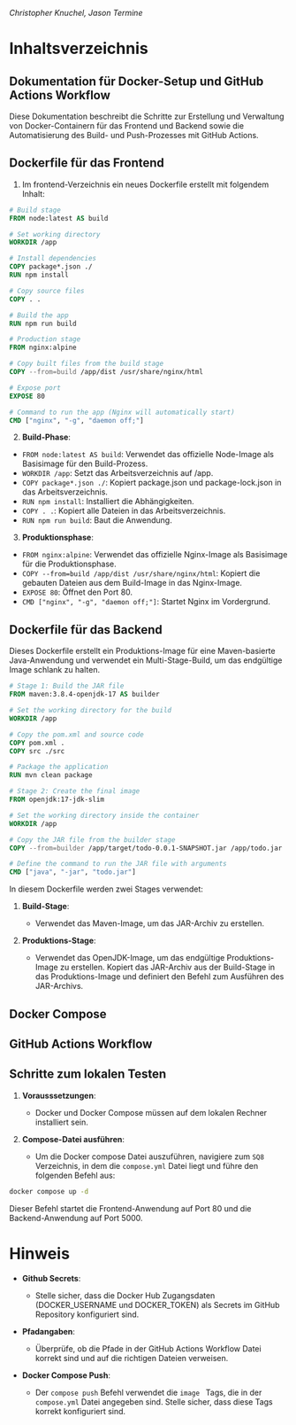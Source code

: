 _Christopher Knuchel, Jason Termine_

# Inhaltsverzeichnis

## Dokumentation für Docker-Setup und GitHub Actions Workflow

Diese Dokumentation beschreibt die Schritte zur Erstellung und Verwaltung von Docker-Containern für das Frontend und Backend sowie die Automatisierung des Build- und Push-Prozesses mit GitHub Actions.

## Dockerfile für das Frontend
1. Im frontend-Verzeichnis ein neues Dockerfile erstellt mit folgendem Inhalt:
```Dockerfile
# Build stage
FROM node:latest AS build

# Set working directory
WORKDIR /app

# Install dependencies
COPY package*.json ./
RUN npm install

# Copy source files
COPY . .

# Build the app
RUN npm run build

# Production stage
FROM nginx:alpine

# Copy built files from the build stage
COPY --from=build /app/dist /usr/share/nginx/html

# Expose port
EXPOSE 80

# Command to run the app (Nginx will automatically start)
CMD ["nginx", "-g", "daemon off;"]
```

2. **Build-Phase**:
- `FROM node:latest AS build`: Verwendet das offizielle Node-Image als Basisimage für den Build-Prozess.
- `WORKDIR /app`: Setzt das Arbeitsverzeichnis auf /app.
- `COPY package*.json ./`: Kopiert package.json und package-lock.json in das Arbeitsverzeichnis.
- `RUN npm install`: Installiert die Abhängigkeiten.
- `COPY . .`: Kopiert alle Dateien in das Arbeitsverzeichnis.
- `RUN npm run build`: Baut die Anwendung.

3. **Produktionsphase**:
- `FROM nginx:alpine`: Verwendet das offizielle Nginx-Image als Basisimage für die Produktionsphase.
- `COPY --from=build /app/dist /usr/share/nginx/html`: Kopiert die gebauten Dateien aus dem Build-Image in das Nginx-Image.
- `EXPOSE 80`: Öffnet den Port 80.
- `CMD ["nginx", "-g", "daemon off;"]`: Startet Nginx im Vordergrund.

## Dockerfile für das Backend

Dieses Dockerfile erstellt ein Produktions-Image für eine Maven-basierte Java-Anwendung und verwendet ein Multi-Stage-Build, um das endgültige Image schlank zu halten.

```Dockerfile
# Stage 1: Build the JAR file
FROM maven:3.8.4-openjdk-17 AS builder

# Set the working directory for the build
WORKDIR /app

# Copy the pom.xml and source code
COPY pom.xml .
COPY src ./src

# Package the application
RUN mvn clean package

# Stage 2: Create the final image
FROM openjdk:17-jdk-slim

# Set the working directory inside the container
WORKDIR /app

# Copy the JAR file from the builder stage
COPY --from=builder /app/target/todo-0.0.1-SNAPSHOT.jar /app/todo.jar

# Define the command to run the JAR file with arguments
CMD ["java", "-jar", "todo.jar"]
```

In diesem Dockerfile werden zwei Stages verwendet:

1. **Build-Stage**: 
    - Verwendet das Maven-Image, um das JAR-Archiv zu erstellen.

2. **Produktions-Stage**: 
    - Verwendet das OpenJDK-Image, um das endgültige Produktions-Image zu erstellen. Kopiert das JAR-Archiv aus der Build-Stage in das Produktions-Image und definiert den Befehl zum Ausführen des JAR-Archivs.

## Docker Compose

## GitHub Actions Workflow

## Schritte zum lokalen Testen
1. **Vorausssetzungen**:
    - Docker und Docker Compose müssen auf dem lokalen Rechner installiert sein.

2. **Compose-Datei ausführen**:
    - Um die Docker compose Datei auszuführen, navigiere zum `SQ8` Verzeichnis, in dem die `compose.yml` Datei liegt und führe den folgenden Befehl aus:
```bash
docker compose up -d
```

Dieser Befehl startet die Frontend-Anwendung auf Port 80 und die Backend-Anwendung auf Port 5000.

# Hinweis

- **Github Secrets**: 
    - Stelle sicher, dass die Docker Hub Zugangsdaten (DOCKER_USERNAME und DOCKER_TOKEN) als Secrets im GitHub Repository konfiguriert sind.
- **Pfadangaben**: 
    - Überprüfe, ob die Pfade in der GitHub Actions Workflow Datei korrekt sind und auf die richtigen Dateien verweisen.

- **Docker Compose Push**: 
    - Der `compose push` Befehl verwendet die `image ` Tags, die in der `compose.yml` Datei angegeben sind. Stelle sicher, dass diese Tags korrekt konfiguriert sind.